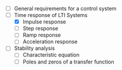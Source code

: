 - [ ] General requirements for a control system
- [ ] Time response of LTI Systems
  - [x] Impulse response
  - [ ] Step response
  - [ ] Ramp response
  - [ ] Acceleration response
- [ ] Stability analysis
  - [ ] Characteristic equation
  - [ ] Poles and zeros of a transfer function
